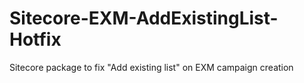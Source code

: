 # Sitecore-EXM-AddExistingList-Hotfix
Sitecore package to fix "Add existing list" on EXM campaign creation
